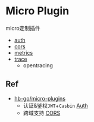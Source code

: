 # Micro Plugin

micro定制插件

- [auth](/pkg/plugin/micro/auth)
- [cors](/pkg/plugin/micro/cors)
- [metrics](/pkg/plugin/micro/metrics)
- [trace](/pkg/plugin/micro/trace)
	- opentracing

## Ref

- [hb-go/micro-plugins](https://github.com/hb-go/micro-plugins)
	- 认证&鉴权`JWT`+`Casbin` [Auth](https://github.com/hb-go/micro-plugins/tree/master/micro/auth)
    - 跨域支持 [CORS](https://github.com/hb-go/micro-plugins/tree/master/micro/cors)
